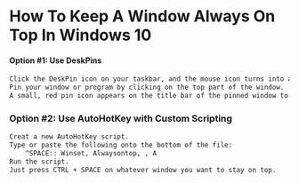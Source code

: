 # How To Keep A Window Always On Top In Windows 10

#### Option #1: Use DeskPins

```bash
Click the DeskPin icon on your taskbar, and the mouse icon turns into a small, red pin.
Pin your window or program by clicking on the top part of the window. 
A small, red pin icon appears on the title bar of the pinned window to show its status.
```


### Option #2: Use AutoHotKey with Custom Scripting
```bash
Creat a new AutoHotKey script.
Type or paste the following onto the bottom of the file: 
    ^SPACE:: Winset, Alwaysontop, , A
Run the script.
Just press CTRL + SPACE on whatever window you want to stay on top.
```
